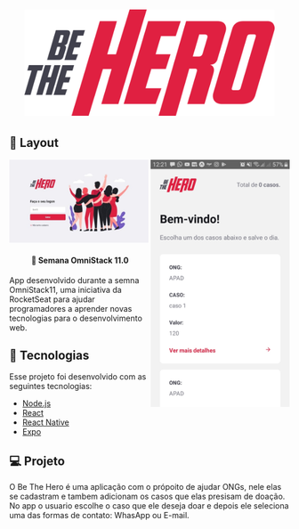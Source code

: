 <h1 align="center">
    <img alt="Be The Hero" src="github/logo.svg" width="450px" />
</h1>

## 🔖 Layout
<p><img alt="Be The Hero" src="github/web.jpeg"    width="250px" />
<img alt="Be The Hero" src="github/mobile.jfif"  align="right"  width="250px" /></p>

<h4 align="center">
  🚀 Semana OmniStack 11.0
</h4>
App desenvolvido durante a semna OmniStack11, uma iniciativa da RocketSeat para ajudar programadores a aprender novas tecnologias para o desenvolvimento web.

## 🚀 Tecnologias

Esse projeto foi desenvolvido com as seguintes tecnologias:

- [Node.js](https://nodejs.org/en/)
- [React](https://reactjs.org)
- [React Native](https://facebook.github.io/react-native/)
- [Expo](https://expo.io/)

## 💻 Projeto

O Be The Hero é uma aplicação com o própoito de ajudar ONGs, nele elas se cadastram e tambem adicionam os casos que elas presisam de doação. No app o usuario escolhe o caso que ele deseja doar e depois ele seleciona uma das formas de contato: WhasApp ou E-mail.

